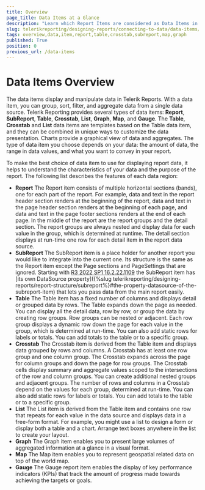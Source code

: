 ```yaml
---
title: Overview
page_title: Data Items at a Glance
description: "Learn which Report Items are considered as Data Items in Telerik Reporting, why they are unique and more about their specifics."
slug: telerikreporting/designing-reports/connecting-to-data/data-items/overview
tags: overview,data,item,report,table,crosstab,subreport,map,graph
published: True
position: 0
previous_url: /data-items
---
```


# Data Items Overview

The data items display and manipulate data in Telerik Reports. With a data item, you can group, sort, filter, and aggregate data from a single data source. Telerik Reporting provides several types of data items: __Report__, __SubReport__, __Table__, __Crosstab__, __List__, __Graph__, __Map__, and __Gauge__. The __Table__, __Crosstab__ and __List__ data items are templates based on the Table data item, and they can be combined in unique ways to customize the data presentation. Charts provide a graphical view of data and aggregates. The type of data item you choose depends on your data: the amount of data, the range in data values, and what you want to convey in your report.

To make the best choice of data item to use for displaying report data, it helps to understand the characteristics of your data and the purpose of the report. The following list describes the features of each data region:

* __Report__ The Report item consists of multiple horizontal sections (bands), one for each part of the report. For example, data and text in the report header section renders at the beginning of the report, data and text in the page header section renders at the beginning of each page, and data and text in the page footer sections renders at the end of each page. In the middle of the report are the report groups and the detail section. The report groups are always nested and display data for each value in the group, which is determined at runtime. The detail section displays at run-time one row for each detail item in the report data source.
* __SubReport__ The SubReport item is a place holder for another report you would like to integrate into the current one. Its structure is the same as the Report item except the Page sections and PageSettings that are ignored. Starting with [R3 2022 SP1 16.2.22.1109](https://www.telerik.com/support/whats-new/reporting/release-history/progress-telerik-reporting-r3-2022-sp1-16-2-22-1109) the SubReport item has [its own DataSource property]({%slug telerikreporting/designing-reports/report-structure/subreport%}#the-property-datasource-of-the-subreport-item) that lets you pass data from the main report easily.
* __Table__ The Table item has a fixed number of columns and displays detail or grouped data by rows. The Table expands down the page as needed. You can display all the detail data, row by row, or group the data by creating row groups. Row groups can be nested or adjacent. Each row group displays a dynamic row down the page for each value in the group, which is determined at run-time. You can also add static rows for labels or totals. You can add totals to the table or to a specific group.
* __Crosstab__ The Crosstab item is derived from the Table item and displays data grouped by rows and columns. A Crosstab has at least one row group and one column group. The Crosstab expands across the page for column groups and down the page for row groups. The Crosstab cells display summary and aggregate values scoped to the intersections of the row and column groups. You can create additional nested groups and adjacent groups. The number of rows and columns in a Crosstab depend on the values for each group, determined at run-time. You can also add static rows for labels or totals. You can add totals to the table or to a specific group.
* __List__ The List item is derived from the Table item and contains one row that repeats for each value in the data source and displays data in a free-form format. For example, you might use a list to design a form or display both a table and a chart. Arrange text boxes anywhere in the list to create your layout.
* __Graph__ The Graph item enables you to present large volumes of aggregated information at a glance in a visual format.
* __Map__ The Map item enables you to represent geospatial related data on top of the world map.
* __Gauge__ The Gauge report item enables the display of key performance indicators (KPIs) that track the amount of progress made towards achieving the targets or goals.
